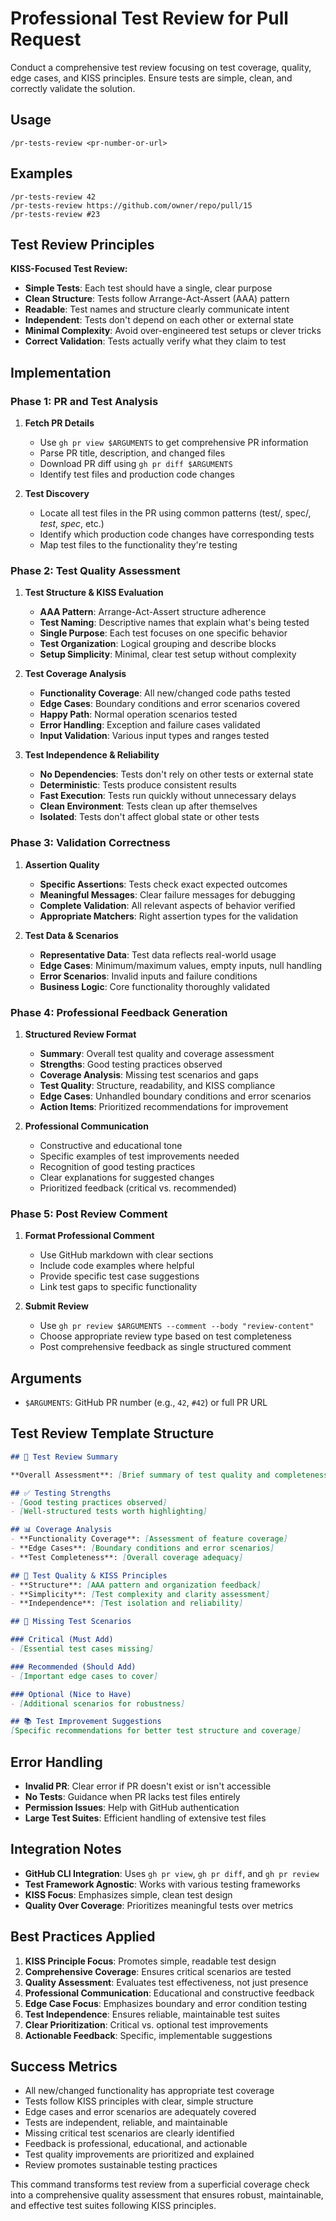 # Professional Test Review for Pull Request

Conduct a comprehensive test review focusing on test coverage, quality, edge cases, and KISS principles. Ensure tests are simple, clean, and correctly validate the solution.

## Usage

```
/pr-tests-review <pr-number-or-url>
```

## Examples

```
/pr-tests-review 42
/pr-tests-review https://github.com/owner/repo/pull/15
/pr-tests-review #23
```

## Test Review Principles

**KISS-Focused Test Review:**
- **Simple Tests**: Each test should have a single, clear purpose
- **Clean Structure**: Tests follow Arrange-Act-Assert (AAA) pattern
- **Readable**: Test names and structure clearly communicate intent
- **Independent**: Tests don't depend on each other or external state
- **Minimal Complexity**: Avoid over-engineered test setups or clever tricks
- **Correct Validation**: Tests actually verify what they claim to test

## Implementation

### Phase 1: PR and Test Analysis
1. **Fetch PR Details**
   - Use `gh pr view $ARGUMENTS` to get comprehensive PR information
   - Parse PR title, description, and changed files
   - Download PR diff using `gh pr diff $ARGUMENTS`
   - Identify test files and production code changes

2. **Test Discovery**
   - Locate all test files in the PR using common patterns (test/, spec/, *test*, *spec*, etc.)
   - Identify which production code changes have corresponding tests
   - Map test files to the functionality they're testing

### Phase 2: Test Quality Assessment
1. **Test Structure & KISS Evaluation**
   - **AAA Pattern**: Arrange-Act-Assert structure adherence
   - **Test Naming**: Descriptive names that explain what's being tested
   - **Single Purpose**: Each test focuses on one specific behavior
   - **Test Organization**: Logical grouping and describe blocks
   - **Setup Simplicity**: Minimal, clear test setup without complexity

2. **Test Coverage Analysis**
   - **Functionality Coverage**: All new/changed code paths tested
   - **Edge Cases**: Boundary conditions and error scenarios covered
   - **Happy Path**: Normal operation scenarios tested
   - **Error Handling**: Exception and failure cases validated
   - **Input Validation**: Various input types and ranges tested

3. **Test Independence & Reliability**
   - **No Dependencies**: Tests don't rely on other tests or external state
   - **Deterministic**: Tests produce consistent results
   - **Fast Execution**: Tests run quickly without unnecessary delays
   - **Clean Environment**: Tests clean up after themselves
   - **Isolated**: Tests don't affect global state or other tests

### Phase 3: Validation Correctness
1. **Assertion Quality**
   - **Specific Assertions**: Tests check exact expected outcomes
   - **Meaningful Messages**: Clear failure messages for debugging
   - **Complete Validation**: All relevant aspects of behavior verified
   - **Appropriate Matchers**: Right assertion types for the validation

2. **Test Data & Scenarios**
   - **Representative Data**: Test data reflects real-world usage
   - **Edge Cases**: Minimum/maximum values, empty inputs, null handling
   - **Error Scenarios**: Invalid inputs and failure conditions
   - **Business Logic**: Core functionality thoroughly validated

### Phase 4: Professional Feedback Generation
1. **Structured Review Format**
   - **Summary**: Overall test quality and coverage assessment
   - **Strengths**: Good testing practices observed
   - **Coverage Analysis**: Missing test scenarios and gaps
   - **Test Quality**: Structure, readability, and KISS compliance
   - **Edge Cases**: Unhandled boundary conditions and error scenarios
   - **Action Items**: Prioritized recommendations for improvement

2. **Professional Communication**
   - Constructive and educational tone
   - Specific examples of test improvements needed
   - Recognition of good testing practices
   - Clear explanations for suggested changes
   - Prioritized feedback (critical vs. recommended)

### Phase 5: Post Review Comment
1. **Format Professional Comment**
   - Use GitHub markdown with clear sections
   - Include code examples where helpful
   - Provide specific test case suggestions
   - Link test gaps to specific functionality

2. **Submit Review**
   - Use `gh pr review $ARGUMENTS --comment --body "review-content"`
   - Choose appropriate review type based on test completeness
   - Post comprehensive feedback as single structured comment

## Arguments

- `$ARGUMENTS`: GitHub PR number (e.g., `42`, `#42`) or full PR URL

## Test Review Template Structure

```markdown
## 🧪 Test Review Summary

**Overall Assessment**: [Brief summary of test quality and completeness]

## ✅ Testing Strengths
- [Good testing practices observed]
- [Well-structured tests worth highlighting]

## 📊 Coverage Analysis
- **Functionality Coverage**: [Assessment of feature coverage]
- **Edge Cases**: [Boundary conditions and error scenarios]
- **Test Completeness**: [Overall coverage adequacy]

## 🔧 Test Quality & KISS Principles
- **Structure**: [AAA pattern and organization feedback]
- **Simplicity**: [Test complexity and clarity assessment]  
- **Independence**: [Test isolation and reliability]

## 🎯 Missing Test Scenarios

### Critical (Must Add)
- [Essential test cases missing]

### Recommended (Should Add)  
- [Important edge cases to cover]

### Optional (Nice to Have)
- [Additional scenarios for robustness]

## 📚 Test Improvement Suggestions
[Specific recommendations for better test structure and coverage]
```

## Error Handling

- **Invalid PR**: Clear error if PR doesn't exist or isn't accessible
- **No Tests**: Guidance when PR lacks test files entirely
- **Permission Issues**: Help with GitHub authentication
- **Large Test Suites**: Efficient handling of extensive test files

## Integration Notes

- **GitHub CLI Integration**: Uses `gh pr view`, `gh pr diff`, and `gh pr review`
- **Test Framework Agnostic**: Works with various testing frameworks
- **KISS Focus**: Emphasizes simple, clean test design
- **Quality Over Coverage**: Prioritizes meaningful tests over metrics

## Best Practices Applied

1. **KISS Principle Focus**: Promotes simple, readable test design
2. **Comprehensive Coverage**: Ensures critical scenarios are tested  
3. **Quality Assessment**: Evaluates test effectiveness, not just presence
4. **Professional Communication**: Educational and constructive feedback
5. **Edge Case Focus**: Emphasizes boundary and error condition testing
6. **Test Independence**: Ensures reliable, maintainable test suites
7. **Clear Prioritization**: Critical vs. optional test improvements
8. **Actionable Feedback**: Specific, implementable suggestions

## Success Metrics

- All new/changed functionality has appropriate test coverage
- Tests follow KISS principles with clear, simple structure
- Edge cases and error scenarios are adequately covered
- Tests are independent, reliable, and maintainable
- Missing critical test scenarios are clearly identified
- Feedback is professional, educational, and actionable
- Test quality improvements are prioritized and explained
- Review promotes sustainable testing practices

This command transforms test review from a superficial coverage check into a comprehensive quality assessment that ensures robust, maintainable, and effective test suites following KISS principles.
